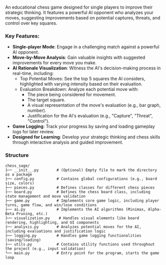 An educational chess game designed for single players to improve their strategic thinking. It features a powerful AI opponent who analyzes your moves, suggesting improvements based on potential captures, threats, and control over key squares.

### Key Features:

- **Single-player Mode**: Engage in a challenging match against a powerful AI opponent. 
- **Move-by-Move Analysis**: Gain valuable insights with suggested improvements for every move you make. 
- **AI Rationale Visualization**: Witness the AI's decision-making process in real-time, including:
  - Top Potential Moves: See the top 5 squares the AI considers, highlighted with varying intensity based on their evaluation. 
  - Evaluation Breakdown: Analyze each potential move with:
    - The piece being considered for movement. 
    - The target square. 
    - A visual representation of the move's evaluation (e.g., bar graph, number). 
    - Justification for the AI's evaluation (e.g., "Capture", "Threat", "Control"). 
- **Game Logging**: Track your progress by saving and loading gameplay logs for later review. 
- **Designed for Learning**: Develop your strategic thinking and chess skills through interactive analysis and guided improvement.

### Structure
```
chess_sage/
├── __init__.py        # (Optional) Empty file to mark the directory as a package
├── config.py          # Contains global configurations (e.g., board size, colors)
├── pieces.py          # Defines classes for different chess pieces
├── board.py           # Defines the chess board class, including state management and move validation
├── game.py            # Implements core game logic, including player turns, game flow, and win/lose conditions
├── ai.py              # Implements the AI algorithms (Minimax, Alpha-Beta Pruning, etc.) 
├── visualization.py    # Handles visual elements like board rendering, highlighting, and UI components
├── analysis.py        # Analyzes potential moves for the AI, including evaluations and justification logic
├── logging.py         # Handles game logging functionalities (saving/loading)
├── utils.py           # Contains utility functions used throughout the project (e.g., input validation)
└── main.py            # Entry point for the program, starts the game loop
```